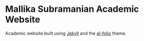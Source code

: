 # Mallika Subramanian Academic Website

Academic website built using [Jekyll](http://jekyllrb.com/) and the [al-folio](https://github.com/alshedivat/al-folio) theme.